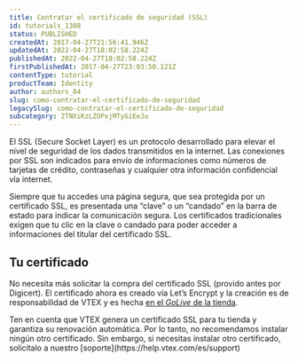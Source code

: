 ```yaml
---
title: Contratar el certificado de seguridad (SSL)
id: tutorials_1308
status: PUBLISHED
createdAt: 2017-04-27T21:56:41.946Z
updatedAt: 2022-04-27T18:02:58.224Z
publishedAt: 2022-04-27T18:02:58.224Z
firstPublishedAt: 2017-04-27T23:03:50.121Z
contentType: tutorial
productTeam: Identity
author: authors_84
slug: como-contratar-el-certificado-de-seguridad
legacySlug: como-contratar-el-certificado-de-seguridad
subcategory: 2TNXiKzLZOPxjMTyGiEeJu
---
```


El SSL (Secure Socket Layer) es un protocolo desarrollado para elevar el nivel de seguridad de los dados transmitidos en la internet. Las conexiones por SSL son indicados para envío de informaciones como números de tarjetas de crédito, contraseñas y cualquier otra información confidencial vía internet.

Siempre que tu accedes una página segura, que sea protegida por un certificado SSL, es presentada una “clave” o un “candado” en la barra de estado para indicar la comunicación segura. Los certificados tradicionales exigen que tu clic en la clave o candado para poder acceder a informaciones del titular del certificado SSL.

## Tu certificado

No necesita más solicitar la compra del certificado SSL (provido antes por Digicert).
El certificado ahora es creado vía Let’s Encrypt y la creación es de responsabilidad de VTEX y es hecha [en el _GoLive_ de la tienda](https://help.vtex.com/es/tutorial/configurando-el-apuntamiento-del-dns-para-vtex--tutorials_4280).

<div class="alert alert-warning">
Ten en cuenta que VTEX genera un certificado SSL para tu tienda y garantiza su renovación automática. Por lo tanto, no recomendamos instalar ningún otro certificado. Sin embargo, si necesitas instalar otro certificado, solicítalo a nuestro [soporte](https://help.vtex.com/es/support)
</div>
